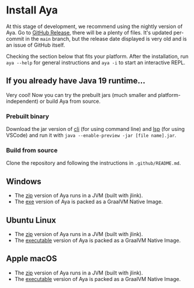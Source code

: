 # Install Aya

At this stage of development, we recommend using the nightly version of Aya.
Go to [GitHub Release], there will be a plenty of files.
It's updated per-commit in the `main` branch,
but the release date displayed is very old and is an issue of GitHub itself.

Checking the section below that fits your platform.
After the installation, run `aya --help` for general instructions and
`aya -i` to start an interactive REPL.

[GitHub Release]: https://github.com/aya-prover/aya-dev/releases/tag/nightly-build

## If you already have Java 19 runtime...

Very cool! Now you can try the prebuilt jars (much smaller and platform-independent)
or build Aya from source.

### Prebuilt binary

Download the jar version of [cli][cli-jar] (for using command line) and [lsp][lsp-jar]
(for using VSCode) and run it with `java --enable-preview -jar [file name].jar`.

[lsp-jar]: https://github.com/aya-prover/aya-dev/releases/download/nightly-build/lsp-fatjar.jar
[cli-jar]: https://github.com/aya-prover/aya-dev/releases/download/nightly-build/cli-fatjar.jar

### Build from source

Clone the repository and following the instructions in `.github/README.md`.

## Windows

+ The [zip][win-zip] version of Aya runs in a JVM (built with jlink).
+ The [exe][win-exe] version of Aya is packed as a GraalVM Native Image.

[win-zip]: https://github.com/aya-prover/aya-dev/releases/download/nightly-build/aya-prover-jlink-windows-latest_x86-64.zip
[win-exe]: https://github.com/aya-prover/aya-dev/releases/download/nightly-build/aya-native-windows-latest_x86-64.exe

## Ubuntu Linux

+ The [zip][linux-zip] version of Aya runs in a JVM (built with jlink).
+ The [executable][linux-exe] version of Aya is packed as a GraalVM Native Image.

[linux-zip]: https://github.com/aya-prover/aya-dev/releases/download/nightly-build/aya-prover-jlink-ubuntu-latest_x86-64.zip
[linux-exe]: https://github.com/aya-prover/aya-dev/releases/download/nightly-build/aya-native-ubuntu-latest_x86-64

## Apple macOS

+ The [zip][mac-zip] version of Aya runs in a JVM (built with jlink).
+ The [executable][mac-exe] version of Aya is packed as a GraalVM Native Image.

[mac-zip]: https://github.com/aya-prover/aya-dev/releases/download/nightly-build/aya-prover-jlink-macos-latest_x86-64.zip
[mac-exe]: https://github.com/aya-prover/aya-dev/releases/download/nightly-build/aya-native-macos-latest_x86-64
